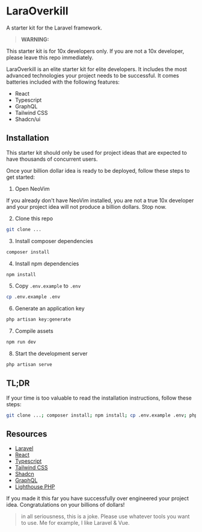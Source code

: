 # LaraOverkill 

A starter kit for the Laravel framework.

> **WARNING:**

This starter kit is for 10x developers only. If you are not a 10x developer, please leave this repo immediately.

LaraOverkill is an elite starter kit for elite developers. It includes the most advanced technologies your project needs to be successful. It comes batteries included with the following features:
- React
- Typescript
- GraphQL
- Tailwind CSS
- Shadcn/ui

## Installation

This starter kit should only be used for project ideas that are expected to have thousands of concurrent users. 

Once your billion dollar idea is ready to be deployed, follow these steps to get started:

1. Open NeoVim

If you already don't have NeoVim installed, you are not a true 10x developer and your project idea will not produce a billion dollars. Stop now.


2. Clone this repo

```bash
git clone ...
```

3. Install composer dependencies

```bash
composer install
```

4. Install npm dependencies

```bash
npm install
```

5. Copy `.env.example` to `.env`

```bash
cp .env.example .env
```

6. Generate an application key

```bash
php artisan key:generate
```

7. Compile assets

```bash
npm run dev
```

8. Start the development server

```bash
php artisan serve
```

## TL;DR

If your time is too valuable to read the installation instructions, follow these steps:
```bash
git clone ...; composer install; npm install; cp .env.example .env; php artisan key:generate; npm run dev; php artisan serve
```

## Resources

- [Laravel](https://laravel.com)
- [React](https://react.dev)
- [Typescript](https://www.typescriptlang.org)
- [Tailwind CSS](https://tailwindcss.com)
- [Shadcn](https://ui.shadcn.com)
- [GraphQL](https://www.apollographql.com/docs/react/get-started)
- [Lighthouse PHP](https://lighthouse-php.com)



If you made it this far you have successfully over engineered your project idea. Congratulations on your billions of dollars!

> in all seriousness, this is a joke. Please use whatever tools you want to use. Me for example, I like Laravel & Vue.
